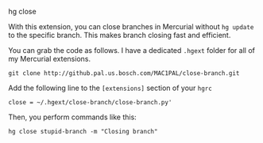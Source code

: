 hg close

With this extension, you can close branches in Mercurial without `hg
update` to the specific branch. This makes branch closing fast and
efficient.

You can grab the code as follows. I have a dedicated `.hgext` folder
for all of my Mercurial extensions.
```
git clone http://github.pal.us.bosch.com/MAC1PAL/close-branch.git
```

Add the following line to the `[extensions]` section of your `hgrc`
```
close = ~/.hgext/close-branch/close-branch.py'
```

Then, you perform commands like this:
```
hg close stupid-branch -m "Closing branch"
```